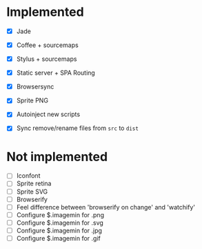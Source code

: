 Implemented
===========
- [x] Jade
- [x] Coffee + sourcemaps
- [x] Stylus + sourcemaps
- [x] Static server + SPA Routing
- [x] Browsersync
- [x] Sprite PNG
- [x] Autoinject new scripts
- [x] Sync remove/rename files from `src` to `dist`



Not implemented
===============
- [ ] Iconfont
- [ ] Sprite retina
- [ ] Sprite SVG
- [ ] Browserify
- [ ] Feel difference between 'browserify on change' and 'watchify'
- [ ] Configure $.imagemin for .png
- [ ] Configure $.imagemin for .svg
- [ ] Configure $.imagemin for .jpg
- [ ] Configure $.imagemin for .gif
